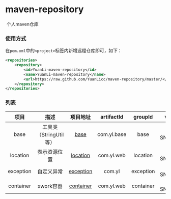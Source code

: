 # maven-repository
​	个人maven仓库

### 使用方式

​	在`pom.xml`中的`<project>`标签内新增远程仓库即可，如下：

```xml
<repositories>
    <repository>
        <id>YuanLi-maven-repository</id>
        <name>YuanLi-maven-repository</name>
        <url>https://raw.github.com/YuanLicc/maven-repository/master/</url>
    </repository>
</repositories>
```

### 列表

|   项目    |          描述          |                      项目地址                      | artifactId  |  groupId  |   version    |
| :-------: | :--------------------: | :------------------------------------------------: | :---------: | :-------: | :----------: |
|   base    | 工具类（StringUtil等） |      [base](https://github.com/YuanLicc/base)      | com.yl.base |   base    | 1.0-SNAPSHOT |
| location  |      表示资源位置      |  [location](https://github.com/YuanLicc/location)  | com.yl.web  | location  | 1.0-SNAPSHOT |
| exception |       自定义异常       | [exception](https://github.com/YuanLicc/exception) |   com.yl    | exception | 1.0-SNAPSHOT |
| container |       xwork容器        | [container](https://github.com/YuanLicc/container) | com.yl.web  | container | 1.0-SNAPSHOT |

